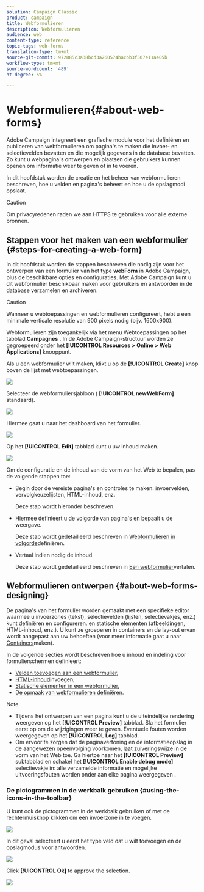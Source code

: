 ```yaml
---
solution: Campaign Classic
product: campaign
title: Webformulieren
description: Webformulieren
audience: web
content-type: reference
topic-tags: web-forms
translation-type: tm+mt
source-git-commit: 972885c3a38bcd3a260574bacbb3f507e11ae05b
workflow-type: tm+mt
source-wordcount: '489'
ht-degree: 5%

---
```



# Webformulieren{#about-web-forms}

Adobe Campaign integreert een grafische module voor het definiëren en publiceren van webformulieren om pagina&#39;s te maken die invoer- en selectievelden bevatten en die mogelijk gegevens in de database bevatten. Zo kunt u webpagina&#39;s ontwerpen en plaatsen die gebruikers kunnen openen om informatie weer te geven of in te voeren.

In dit hoofdstuk worden de creatie en het beheer van webformulieren beschreven, hoe u velden en pagina&#39;s beheert en hoe u de opslagmodi opslaat.

>[!CAUTION]
>
>Om privacyredenen raden we aan HTTPS te gebruiken voor alle externe bronnen.

## Stappen voor het maken van een webformulier {#steps-for-creating-a-web-form}

In dit hoofdstuk worden de stappen beschreven die nodig zijn voor het ontwerpen van een formulier van het type **webForm** in Adobe Campaign, plus de beschikbare opties en configuraties. Met Adobe Campaign kunt u dit webformulier beschikbaar maken voor gebruikers en antwoorden in de database verzamelen en archiveren.

>[!CAUTION]
>
>Wanneer u webtoepassingen en webformulieren configureert, hebt u een minimale verticale resolutie van 900 pixels nodig (bijv. 1600x900).

Webformulieren zijn toegankelijk via het menu Webtoepassingen op het tabblad **Campagnes** . In de Adobe Campaign-structuur worden ze gegroepeerd onder het **[!UICONTROL Resources > Online > Web Applications]** knooppunt.

Als u een webformulier wilt maken, klikt u op de **[!UICONTROL Create]** knop boven de lijst met webtoepassingen.

![](assets/webapp_create_new.png)

Selecteer de webformuliersjabloon ( **[!UICONTROL newWebForm]** standaard).

![](assets/s_ncs_admin_survey_select_template.png)

Hiermee gaat u naar het dashboard van het formulier.

![](assets/webapp_empty_dashboard.png)

Op het **[!UICONTROL Edit]** tabblad kunt u uw inhoud maken.

![](assets/webapp_edit_tab.png)

Om de configuratie en de inhoud van de vorm van het Web te bepalen, pas de volgende stappen toe:

* Begin door de vereiste pagina&#39;s en controles te maken: invoervelden, vervolgkeuzelijsten, HTML-inhoud, enz.

   Deze stap wordt hieronder beschreven.

* Hiermee definieert u de volgorde van pagina&#39;s en bepaalt u de weergave.

   Deze stap wordt gedetailleerd beschreven in [Webformulieren in volgorde](../../web/using/defining-web-forms-page-sequencing.md)definiëren.

* Vertaal indien nodig de inhoud.

   Deze stap wordt gedetailleerd beschreven in [Een webformulier](../../web/using/translating-a-web-form.md)vertalen.

## Webformulieren ontwerpen {#about-web-forms-designing}

De pagina&#39;s van het formulier worden gemaakt met een specifieke editor waarmee u invoerzones (tekst), selectievelden (lijsten, selectievakjes, enz.) kunt definiëren en configureren. en statische elementen (afbeeldingen, HTML-inhoud, enz.). U kunt ze groeperen in containers en de lay-out ervan wordt aangepast aan uw behoeften (voor meer informatie gaat u naar [Containers](../../web/using/defining-web-forms-layout.md#creating-containers)maken).

In de volgende secties wordt beschreven hoe u inhoud en indeling voor formulierschermen definieert:

* [Velden toevoegen aan een webformulier](../../web/using/adding-fields-to-a-web-form.md),
* [HTML-inhoud](../../web/using/static-elements-in-a-web-form.md#inserting-html-content)invoegen,
* [Statische elementen in een webformulier](../../web/using/static-elements-in-a-web-form.md),
* [De opmaak van webformulieren definiëren](../../web/using/defining-web-forms-layout.md).

>[!NOTE]
>
>* Tijdens het ontwerpen van een pagina kunt u de uiteindelijke rendering weergeven op het **[!UICONTROL Preview]** tabblad. Sla het formulier eerst op om de wijzigingen weer te geven. Eventuele fouten worden weergegeven op het **[!UICONTROL Log]** tabblad.
>* Om ervoor te zorgen dat de paginavertoning en de informatieopslag in de aangewezen opeenvolging voorkomen, laat zuiveringswijze in de vorm van het Web toe. Ga hiertoe naar het **[!UICONTROL Preview]** subtabblad en schakel het **[!UICONTROL Enable debug mode]** selectievakje in: alle verzamelde informatie en mogelijke uitvoeringsfouten worden onder aan elke pagina weergegeven .

>



### De pictogrammen in de werkbalk gebruiken {#using-the-icons-in-the-toolbar}

U kunt ook de pictogrammen in de werkbalk gebruiken of met de rechtermuisknop klikken om een invoerzone in te voegen.

![](assets/s_ncs_admin_webform_add_selection.png)

In dit geval selecteert u eerst het type veld dat u wilt toevoegen en de opslagmodus voor antwoorden.

![](assets/s_ncs_admin_webform_select_storage.png)

Click **[!UICONTROL Ok]** to approve the selection.

![](assets/s_ncs_admin_webform_confirm_storage.png)

